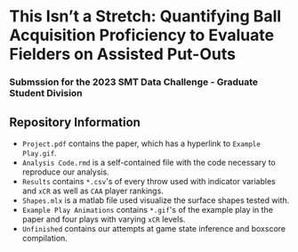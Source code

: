 # This Isn’t a Stretch: Quantifying Ball Acquisition Proficiency to Evaluate Fielders on Assisted Put-Outs

### Submssion for the 2023 SMT Data Challenge - Graduate Student Division

## Repository Information

-  `Project.pdf` contains the paper, which has a hyperlink to `Example Play.gif`.
-  `Analysis Code.rmd` is a self-contained file with the code necessary to reproduce our analysis.
-  `Results` contains `*.csv`'s of every throw used with indicator variables and `xCR` as well as `CAA` player rankings.
-  `Shapes.mlx` is a matlab file used visualize the surface shapes tested with.
-  `Example Play Animations` contains `*.gif`'s of the example play in the paper and four plays with varying `xCR` levels.
-  `Unfinished` contains our attempts at game state inference and boxscore compilation.
